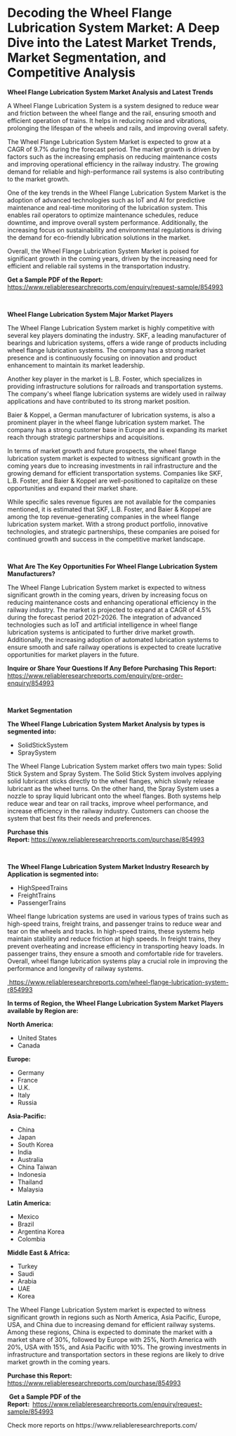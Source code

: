 <p><h1>Decoding the Wheel Flange Lubrication System Market: A Deep Dive into the Latest Market Trends, Market Segmentation, and Competitive Analysis</h1></p><p><strong>Wheel Flange Lubrication System Market Analysis and Latest Trends</strong></p>
<p><p>A Wheel Flange Lubrication System is a system designed to reduce wear and friction between the wheel flange and the rail, ensuring smooth and efficient operation of trains. It helps in reducing noise and vibrations, prolonging the lifespan of the wheels and rails, and improving overall safety.</p><p>The Wheel Flange Lubrication System Market is expected to grow at a CAGR of 9.7% during the forecast period. The market growth is driven by factors such as the increasing emphasis on reducing maintenance costs and improving operational efficiency in the railway industry. The growing demand for reliable and high-performance rail systems is also contributing to the market growth.</p><p>One of the key trends in the Wheel Flange Lubrication System Market is the adoption of advanced technologies such as IoT and AI for predictive maintenance and real-time monitoring of the lubrication system. This enables rail operators to optimize maintenance schedules, reduce downtime, and improve overall system performance. Additionally, the increasing focus on sustainability and environmental regulations is driving the demand for eco-friendly lubrication solutions in the market.</p><p>Overall, the Wheel Flange Lubrication System Market is poised for significant growth in the coming years, driven by the increasing need for efficient and reliable rail systems in the transportation industry.</p></p>
<p><strong>Get a Sample PDF of the Report:&nbsp;</strong> <a href="https://www.reliableresearchreports.com/enquiry/request-sample/854993">https://www.reliableresearchreports.com/enquiry/request-sample/854993</a></p>
<p>&nbsp;</p>
<p><strong>Wheel Flange Lubrication System Major Market Players</strong></p>
<p><p>The Wheel Flange Lubrication System market is highly competitive with several key players dominating the industry. SKF, a leading manufacturer of bearings and lubrication systems, offers a wide range of products including wheel flange lubrication systems. The company has a strong market presence and is continuously focusing on innovation and product enhancement to maintain its market leadership.</p><p>Another key player in the market is L.B. Foster, which specializes in providing infrastructure solutions for railroads and transportation systems. The company's wheel flange lubrication systems are widely used in railway applications and have contributed to its strong market position.</p><p>Baier & Koppel, a German manufacturer of lubrication systems, is also a prominent player in the wheel flange lubrication system market. The company has a strong customer base in Europe and is expanding its market reach through strategic partnerships and acquisitions.</p><p>In terms of market growth and future prospects, the wheel flange lubrication system market is expected to witness significant growth in the coming years due to increasing investments in rail infrastructure and the growing demand for efficient transportation systems. Companies like SKF, L.B. Foster, and Baier & Koppel are well-positioned to capitalize on these opportunities and expand their market share.</p><p>While specific sales revenue figures are not available for the companies mentioned, it is estimated that SKF, L.B. Foster, and Baier & Koppel are among the top revenue-generating companies in the wheel flange lubrication system market. With a strong product portfolio, innovative technologies, and strategic partnerships, these companies are poised for continued growth and success in the competitive market landscape.</p></p>
<p>&nbsp;</p>
<p><strong>What Are The Key Opportunities For Wheel Flange Lubrication System Manufacturers?</strong></p>
<p><p>The Wheel Flange Lubrication System market is expected to witness significant growth in the coming years, driven by increasing focus on reducing maintenance costs and enhancing operational efficiency in the railway industry. The market is projected to expand at a CAGR of 4.5% during the forecast period 2021-2026. The integration of advanced technologies such as IoT and artificial intelligence in wheel flange lubrication systems is anticipated to further drive market growth. Additionally, the increasing adoption of automated lubrication systems to ensure smooth and safe railway operations is expected to create lucrative opportunities for market players in the future.</p></p>
<p><strong>Inquire or Share Your Questions If Any Before Purchasing This Report:</strong> <a href="https://www.reliableresearchreports.com/enquiry/pre-order-enquiry/854993">https://www.reliableresearchreports.com/enquiry/pre-order-enquiry/854993</a></p>
<p>&nbsp;</p>
<p><strong>Market Segmentation</strong></p>
<p><strong>The Wheel Flange Lubrication System Market Analysis by types is segmented into:</strong></p>
<p><ul><li>SolidStickSystem</li><li>SpraySystem</li></ul></p>
<p><p>The Wheel Flange Lubrication System market offers two main types: Solid Stick System and Spray System. The Solid Stick System involves applying solid lubricant sticks directly to the wheel flanges, which slowly release lubricant as the wheel turns. On the other hand, the Spray System uses a nozzle to spray liquid lubricant onto the wheel flanges. Both systems help reduce wear and tear on rail tracks, improve wheel performance, and increase efficiency in the railway industry. Customers can choose the system that best fits their needs and preferences.</p></p>
<p><strong>Purchase this Report:&nbsp;</strong><a href="https://www.reliableresearchreports.com/purchase/854993">https://www.reliableresearchreports.com/purchase/854993</a></p>
<p>&nbsp;</p>
<p><strong>The Wheel Flange Lubrication System Market Industry Research by Application is segmented into:</strong></p>
<p><ul><li>HighSpeedTrains</li><li>FreightTrains</li><li>PassengerTrains</li></ul></p>
<p><p>Wheel flange lubrication systems are used in various types of trains such as high-speed trains, freight trains, and passenger trains to reduce wear and tear on the wheels and tracks. In high-speed trains, these systems help maintain stability and reduce friction at high speeds. In freight trains, they prevent overheating and increase efficiency in transporting heavy loads. In passenger trains, they ensure a smooth and comfortable ride for travelers. Overall, wheel flange lubrication systems play a crucial role in improving the performance and longevity of railway systems.</p></p>
<p><a href="https://www.reliableresearchreports.com/wheel-flange-lubrication-system-r854993">&nbsp;https://www.reliableresearchreports.com/wheel-flange-lubrication-system-r854993</a></p>
<p><strong>In terms of Region, the Wheel Flange Lubrication System Market Players available by Region are:</strong></p>
<p>
    <p> <strong> North America: </strong>
        <ul>
            <li>United States</li>
            <li>Canada</li>
        </ul>
        </p> 
    <p> <strong> Europe: </strong>
        <ul>
            <li>Germany</li>
            <li>France</li>
            <li>U.K.</li>
            <li>Italy</li>
            <li>Russia</li>
        </ul>
        </p> 
    <p> <strong> Asia-Pacific: </strong>
        <ul>
            <li>China</li>
            <li>Japan</li>
            <li>South Korea</li>
            <li>India</li>
            <li>Australia</li>
            <li>China Taiwan</li>
            <li>Indonesia</li>
            <li>Thailand</li>
            <li>Malaysia</li>
        </ul>
        </p> 
    <p> <strong> Latin America: </strong>
        <ul>
            <li>Mexico</li>
            <li>Brazil</li>
            <li>Argentina Korea</li>
            <li>Colombia</li>
        </ul>
        </p> 
    <p> <strong> Middle East & Africa: </strong>
        <ul>
            <li>Turkey</li>
            <li>Saudi</li>
            <li>Arabia</li>
            <li>UAE</li>
            <li>Korea</li>
        </ul>
    </p>
    </p>
<p><p>The Wheel Flange Lubrication System market is expected to witness significant growth in regions such as North America, Asia Pacific, Europe, USA, and China due to increasing demand for efficient railway systems. Among these regions, China is expected to dominate the market with a market share of 30%, followed by Europe with 25%, North America with 20%, USA with 15%, and Asia Pacific with 10%. The growing investments in infrastructure and transportation sectors in these regions are likely to drive market growth in the coming years.</p></p>
<p><strong>Purchase this Report: </strong><a href="https://www.reliableresearchreports.com/purchase/854993">https://www.reliableresearchreports.com/purchase/854993</a></p>
<p>&nbsp;<strong>Get a Sample PDF of the Report:&nbsp;&nbsp;</strong><a href="https://www.reliableresearchreports.com/enquiry/request-sample/854993">https://www.reliableresearchreports.com/enquiry/request-sample/854993</a></p>
<p><strong></strong></p>
<p>Check more reports on https://www.reliableresearchreports.com/</p>